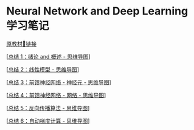 # Neural Network and Deep Learning 学习笔记

[原教材🔗链接](https://github.com/nndl/nndl.github.io)

[[总结 1：绪论 and 概述 - 思维导图](https://shimo.im/mindmaps/wR6RHKqsGOY1oAYC)]

[[总结 2：线性模型 - 思维导图](https://shimo.im/mindmaps/lRKAWVRJxeDu8k8X)]

[[总结 3：前馈神经网络 - 神经元 - 思维导图](https://shimo.im/mindmaps/dloqeWOjWeDIbAnz)]

[[总结 4：前馈神经网络 - 网络 - 思维导图](https://shimo.im/mindmaps/r16q8MwPN26f6k7D)]

[[总结 5：反向传播算法 - 思维导图](https://shimo.im/mindmaps/r16q8MwP1L6h6k7D)]

[[总结 6：自动梯度计算 - 思维导图](https://shimo.im/mindmaps/bvVAXVnn0b6Cjqm7)]
